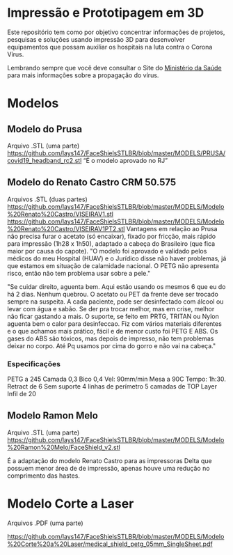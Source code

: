 # Impressão e Prototipagem em 3D

Este repositório tem como por objetivo concentrar informações
de projetos, pesquisas e soluções usando impressão 3D para
desenvolver equipamentos que possam auxiliar os hospitais
na luta contra o Corona Vírus.

Lembrando sempre que você deve consultar o Site do [Ministério da Saúde](https://saude.gov.br/)
para mais informações sobre a propagação do vírus.


# Modelos

## Modelo do Prusa
Arquivo .STL (uma parte)
https://github.com/lays147/FaceShielsSTLBR/blob/master/MODELS/PRUSA/covid19_headband_rc2.stl
“É o modelo aprovado no RJ”


## Modelo do Renato Castro CRM 50.575

Arquivos .STL (duas partes)
https://github.com/lays147/FaceShielsSTLBR/blob/master/MODELS/Modelo%20Renato%20Castro/VISEIRAV1.stl 
https://github.com/lays147/FaceShielsSTLBR/blob/master/MODELS/Modelo%20Renato%20Castro/VISEIRAV1PT2.stl
Vantagens em relação ao Prusa
não precisa furar o acetato (só encaixar), fixado por fricção, 
mais rápido para impressão (1h28 x 1h50), 
adaptado a cabeça do Brasileiro (que fica maior por causa do capote). 
"O modelo foi aprovado e validado pelos médicos do meu Hospital (HUAV) e o Jurídico disse não haver problemas, já que estamos em situação de calamidade nacional. O PETG não apresenta risco, então não tem problema usar sobre a pele."
 
"Se cuidar direito, aguenta bem. Aqui estão usando os mesmos 6 que eu do há 2 dias. Nenhum quebrou. O acetato ou PET da frente deve ser trocado sempre na suspeita. A cada paciente, pode ser desinfectado com álcool ou levar com água e sabão. Se der pra trocar melhor, mas em crise, melhor não ficar gastando a mais. O suporte, se feito em PRTG, TRITAN ou Nylon aguenta bem o calor para desinfeccao. Fiz com vários materiais diferentes e o que achamos mais prático, fácil e de menor custo foi PETG E ABS. Os gases do ABS são tóxicos, mas depois de impresso, não tem problemas deixar no corpo. Até Pq usamos por cima do gorro e não vai na cabeça."


### Especificações

PETG a 245
Camada 0,3
Bico 0,4
Vel: 90mm/min
Mesa a 90C
Tempo: 1h:30.
Retract de 6
Sem suporte
4 linhas de perímetro
5 camadas de TOP Layer
Infil de 20

## Modelo Ramon Melo

Arquivo .STL (uma parte)
https://github.com/lays147/FaceShielsSTLBR/blob/master/MODELS/Modelo%20Ramon%20Melo/FaceShield_v2.stl
 
É a adaptação do modelo Renato Castro para as impressoras Delta que possuem menor área de de impressão, apenas houve uma redução no comprimento das hastes.

# Modelo Corte a Laser

Arquivos .PDF (uma parte)

https://github.com/lays147/FaceShielsSTLBR/blob/master/MODELS/Modelo%20Corte%20a%20Laser/medical_shield_petg_05mm_SingleSheet.pdf
